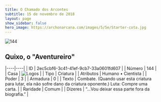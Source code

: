 ```yaml
---
title: O Chamado dos Arcontes
subtitle: 15 de novembro de 2018
layout: page
show_sidebar: false
hero_image: https://archonarcana.com/images/5/5e/Starter-cota.jpg
---
```


![144](https://cdn.keyforgegame.com/media/card_front/pt/341_144_7XJ66GGGX9P3_pt.png)

## Quixo, o "Aventureiro"

|----|----|
| ID | 2ec5cbf6-3c41-41ef-9cb7-33a0601fd607 |
| Número | 144 |
| Casa | ![Logos](https://archonarcana.com/images/thumb/c/ce/Logos.png/22px-Logos.png "Logos") |
| Tipo | Criatura |
| Atributos | Humano • Cientista |
| Poder | 3 |
| Armadura | 0 |
| Texto | Combate. (Quando usar esta criatura para lutar, ela não sofre dano da  criatura oponente.) Luta: Compre uma carta. |
| Raridade | Comum |
| Dizeres | “...Vou deixar essa parte fora da biografia.” |
